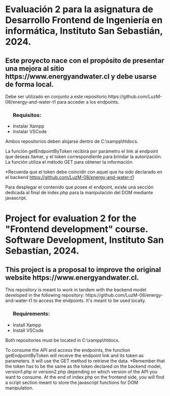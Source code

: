 <h1>Evaluación 2 para la asignatura de Desarrollo Frontend de Ingeniería en informática, Instituto San Sebastián, 2024.</h1>

<h2>Este proyecto nace con el propósito de presentar una mejora al sitio https://www.energyandwater.cl y debe usarse de forma local.</h2>

<p>Debe ser utilizado en conjunto a este repositorio https://github.com/LuzM-08/energy-and-water-t1 para acceder a los endpoints.

<ul>
  <h3>Requisitos:</h3>
  <li>Instalar Xampp</li>
  <li>Instalar VSCode</li>
</ul>

Ambos repositorios deben alojarse dentro de C:\xampp\htdocs.</p>

La función getEndpointByToken recibirá por parámetro el link al endpoint que deseas llamar, y el token correspondiente para brindar la autorización. La función utiliza el método GET para obtener la información.

*Recuerda que el token debe coincidir con aquel que ha sido declarado en el backend https://github.com/LuzM-08/energy-and-water-t1

<p>Para desplegar el contenido que posee el endpoint, existe una sección dedicada al final de index.php para la manipulación del DOM mediante javascript.</p>

<h1>Project for evaluation 2 for the "Frontend development" course. Software Development, Instituto San Sebastían, 2024.</h1>
<h2>This project is a proposal to improve the original website https://www.energyandwater.cl.</h2>

<p>This repository is meant to work in tandem with the backend model developed in the following repository: https://github.com/LuzM-08/energy-and-water-t1 to access the endpoints. It's meant to be used locally.</p>

<ul>
  <h3>Requirements:</h3>
  <li>Install Xampp</li>
  <li>Install VSCode</li>
</ul>

Both repositories must be located in C:\xampp\htdocs.

To consume the API and access the endpoints, the function getEndpointByToken will receive the endpoint link and its token as parameters. It will use the GET method to retrieve the data.
*Remember that the token has to be the same as the token declared on the backend model, version1.php or version2.php depending on which version of the API you want to consume. 
At the end of index.php on the frontend side, you will find a script section meant to store the javascript functions for DOM manipulation.</p>
